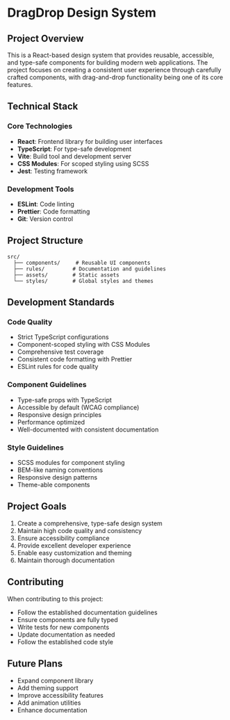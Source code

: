 # DragDrop Design System

## Project Overview

This is a React-based design system that provides reusable, accessible, and type-safe components for building modern web applications. The project focuses on creating a consistent user experience through carefully crafted components, with drag-and-drop functionality being one of its core features.

## Technical Stack

### Core Technologies

- **React**: Frontend library for building user interfaces
- **TypeScript**: For type-safe development
- **Vite**: Build tool and development server
- **CSS Modules**: For scoped styling using SCSS
- **Jest**: Testing framework

### Development Tools

- **ESLint**: Code linting
- **Prettier**: Code formatting
- **Git**: Version control

## Project Structure

```
src/
  ├── components/     # Reusable UI components
  ├── rules/         # Documentation and guidelines
  ├── assets/        # Static assets
  └── styles/        # Global styles and themes
```

## Development Standards

### Code Quality

- Strict TypeScript configurations
- Component-scoped styling with CSS Modules
- Comprehensive test coverage
- Consistent code formatting with Prettier
- ESLint rules for code quality

### Component Guidelines

- Type-safe props with TypeScript
- Accessible by default (WCAG compliance)
- Responsive design principles
- Performance optimized
- Well-documented with consistent documentation

### Style Guidelines

- SCSS modules for component styling
- BEM-like naming conventions
- Responsive design patterns
- Theme-able components

## Project Goals

1. Create a comprehensive, type-safe design system
2. Maintain high code quality and consistency
3. Ensure accessibility compliance
4. Provide excellent developer experience
5. Enable easy customization and theming
6. Maintain thorough documentation

## Contributing

When contributing to this project:

- Follow the established documentation guidelines
- Ensure components are fully typed
- Write tests for new components
- Update documentation as needed
- Follow the established code style

## Future Plans

- Expand component library
- Add theming support
- Improve accessibility features
- Add animation utilities
- Enhance documentation

